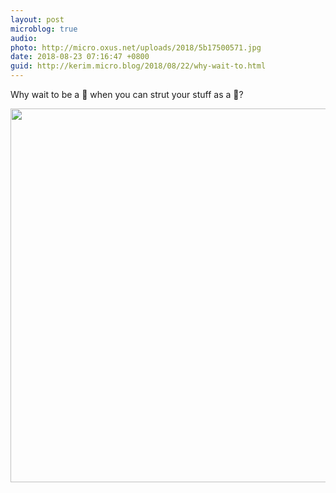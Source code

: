 ```yaml
---
layout: post
microblog: true
audio: 
photo: http://micro.oxus.net/uploads/2018/5b17500571.jpg
date: 2018-08-23 07:16:47 +0800
guid: http://kerim.micro.blog/2018/08/22/why-wait-to.html
---
```

Why wait to be a 🦋 when you can strut your stuff as a 🐛?

<img src="http://micro.oxus.net/uploads/2018/5b17500571.jpg" width="600" height="598" />
